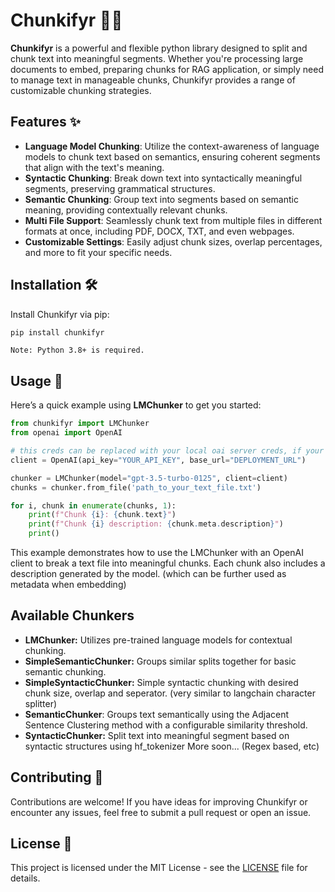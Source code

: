# Chunkifyr 📜🔪

**Chunkifyr** is a powerful and flexible python library designed to split and chunk text into meaningful segments. Whether you're processing large documents to embed, preparing chunks for RAG application, or simply need to manage text in manageable chunks, Chunkifyr provides a range of customizable chunking strategies.

## Features ✨

- **Language Model Chunking**: Utilize the context-awareness of language models to chunk text based on semantics, ensuring coherent segments that align with the text's meaning.
- **Syntactic Chunking**: Break down text into syntactically meaningful segments, preserving grammatical structures.
- **Semantic Chunking**: Group text into segments based on semantic meaning, providing contextually relevant chunks.
- **Multi File Support**: Seamlessly chunk text from multiple files in different formats at once, including PDF, DOCX, TXT, and even webpages.
- **Customizable Settings**: Easily adjust chunk sizes, overlap percentages, and more to fit your specific needs.

## Installation 🛠️

Install Chunkifyr via pip:

```bash
pip install chunkifyr
```
```Note: Python 3.8+ is required.```

## Usage 🚀

Here’s a quick example using **LMChunker** to get you started:

```py
from chunkifyr import LMChunker
from openai import OpenAI

# this creds can be replaced with your local oai server creds, if your running local OAI server. (llama_cpp, llamafile, ollama)
client = OpenAI(api_key="YOUR_API_KEY", base_url="DEPLOYMENT_URL") 

chunker = LMChunker(model="gpt-3.5-turbo-0125", client=client)
chunks = chunker.from_file('path_to_your_text_file.txt')

for i, chunk in enumerate(chunks, 1):
    print(f"Chunk {i}: {chunk.text}")
    print(f"Chunk {i} description: {chunk.meta.description}")
    print()
```
This example demonstrates how to use the LMChunker with an OpenAI client to break a text file into meaningful chunks. Each chunk also includes a description generated by the model. (which can be further used as metadata when embedding)

## Available Chunkers

- **LMChunker:** Utilizes pre-trained language models for contextual chunking.
- **SimpleSemanticChunker:** Groups similar splits together for basic semantic chunking.
- **SimpleSyntacticChunker:** Simple syntactic chunking with desired chunk size, overlap and seperator. (very similar to langchain character splitter)
- **SemanticChunker**: Groups text semantically using the Adjacent Sentence Clustering method with a configurable similarity threshold.
- **SyntacticChunker:** Split text into meaningful segment based on syntactic structures using hf_tokenizer
More soon... (Regex based, etc)

## Contributing 🤝

Contributions are welcome! If you have ideas for improving Chunkifyr or encounter any issues, feel free to submit a pull request or open an issue.

## License 📄

This project is licensed under the MIT License - see the [LICENSE](https://github.com/xdevfaheem/chunkifyr/blob/main/LICENSE) file for details.
